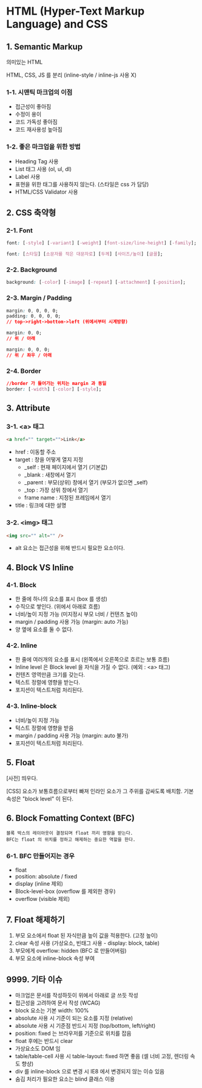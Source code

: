 # HTML (Hyper-Text Markup Language) and CSS



## 1. Semantic Markup
의미있는 HTML

HTML, CSS, JS 를 분리 (inline-style / inline-js 사용 X)



### 1-1. 시맨틱 마크업의 이점

- 접근성이 좋아짐
- 수정이 용이
- 코드 가독성 좋아짐
- 코드 재사용성 높아짐



### 1-2. 좋은 마크업을 위한 방법

- Heading Tag 사용
- List 태그 사용 (ol, ul, dl)
- Label 사용
- 표현을 위한 태그를 사용하지 않는다. (스타일은 css 가 담당)
- HTML/CSS Validator 사용





## 2. CSS 축약형

### 2-1. Font

```css
font: [-style] [-variant] [-weight] [font-size/line-height] [-family];

font: [스타일] [소문자를 작은 대문자로] [두께] [사이즈/높이] [글꼴];
```

### 2-2. Background

```css
background: [-color] [-image] [-repeat] [-attachment] [-position];
```

### 2-3. Margin / Padding

```css
margin: 0, 0, 0, 0;
padding: 0, 0, 0, 0;
// top->right->bottom->left (위에서부터 시계방향)

margin: 0, 0;
// 위 / 아래

margin: 0, 0, 0;
// 위 / 좌우 / 아래
```

### 2-4. Border

```css
//border 가 들어가는 위치는 margin 과 동일
border: [-width] [-color] [-style];
```



## 3. Attribute

### 3-1. \<a> 태그

```html
<a href="" target="">Link</a>
```

- href : 이동할 주소
- target : 창을 어떻게 열지 지정
  - _self : 현재 페이지에서 열기 (기본값)
  - _blank : 새창에서 열기
  - _parent : 부모(상위) 창에서 열기 (부모가 없으면 _self)
  - _top : 가장 상위 창에서 열기
  - frame name : 지정된 프레임에서 열기
- title : 링크에 대한 설명



### 3-2. \<img> 태그

```html
<img src="" alt="" />
```

- alt 요소는 접근성을 위해 반드시 필요한 요소이다.



## 4. Block VS Inline

### 4-1. Block

- 한 줄에 하나의 요소를 표시 (box 를 생성)
- 수직으로 쌓인다. (위에서 아래로 흐름)
- 너비/높이 지정 가능 (미지정시 부모 너비 / 컨텐츠 높이)
- margin / padding 사용 가능 (margin: auto 가능)
- 양 옆에 요소를 둘 수 없다.



### 4-2. Inline

- 한 줄에  여러개의 요소를 표시 (왼쪽에서 오른쪽으로 흐르는 보통 흐름)
- Inline level 은 Block level 을 자식을 가질 수 없다. (예외 : \<a> 태그)
- 컨텐츠 영역만큼 크기를 갖는다.
- 텍스트 정렬에 영향을 받는다.
- 포지션이 텍스트처럼 처리된다.



### 4-3. Inline-block

- 너비/높이 지정 가능
- 턱스트 정렬에 영향을 받음
- margin / padding 사용 가능 (margin: auto 불가)
- 포지션이 텍스트처럼 처리된다.



## 5. Float

[사전] 띄우다.

[CSS] 요소가 보통흐름으로부터 빠져 인라인 요소가 그 주위를 감싸도록 배치함. 기본 속성은 \"block level\" 이 된다.



## 6. Block Fomatting Context (BFC)

```
블록 박스의 레이아웃이 결정되며 float 끼리 영향을 받는다.
BFC는 float 의 위치를 정하고 해제하는 중요한 역할을 한다.
```

### 6-1. BFC 만들어지는 경우

- float
- position: absolute / fixed
- display (inline 제외)
- Block-level-box (overflow 를 제외한 경우)
- overflow (visible 제외)



## 7. Float 해제하기

1. 부모 요소에서 float 된 자식만큼 높이 값을 적용한다. (고정 높이)
2. clear 속성 사용 (가상요소, 빈태그 사용 - display: block, table)
3. 부모에게 overflow: hidden (BFC 로 만들어버림)
4. 부모 요소에 inline-block 속성 부여



## 9999. 기타 이슈 

- 마크업은 문서를 작성하듯이 위에서 아래로 글 쓰듯 작성
- 접근성을 고려하여 문서 작성 (WCAG)
- block 요소는 기본 width: 100%
- absolute 사용 시 기준이 되는 요소를 지정 (relative)
- absolute 사용 시 기준점 반드시 지정 (top/bottom, left/right)
- position: fixed 는 브라우저를 기준으로 위치를 잡음
- float 후에는 반드시 clear
- 가상요소도 DOM 임
- table/table-cell 사용 시 table-layout: fixed 하면 좋음 (셀 너비 고정, 렌더링 속도 향상)
- div 를 inline-block 으로 변경 시 IE8 에서 변경되지 않는 이슈 있음
- 숨김 처리가 필요한 요소는 blind 클래스 이용

